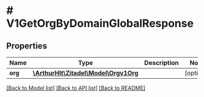 # # V1GetOrgByDomainGlobalResponse

## Properties

Name | Type | Description | Notes
------------ | ------------- | ------------- | -------------
**org** | [**\ArthurHlt\Zitadel\Model\Orgv1Org**](Orgv1Org.md) |  | [optional]

[[Back to Model list]](../../README.md#models) [[Back to API list]](../../README.md#endpoints) [[Back to README]](../../README.md)
